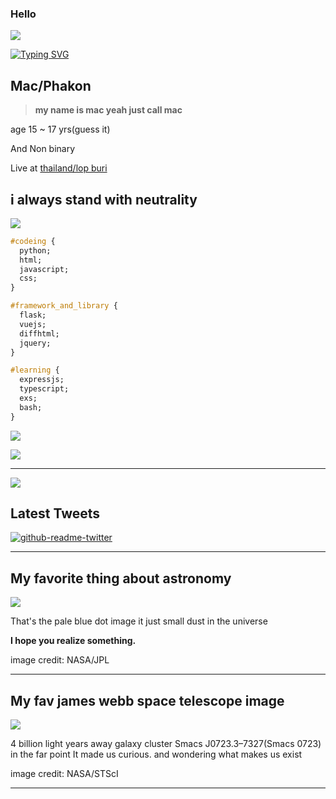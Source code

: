 ### Hello
![](https://komarev.com/ghpvc/?username=Meikouuu&label=Sussy%20profile%20views&color=ff69b4&style=flat)

[![Typing SVG](https://readme-typing-svg.demolab.com?font=Ubuntu&duration=6000&pause=100&color=FD57FF&background=FFFFFF00&multiline=true&repeat=false&width=435&lines=Hello+I'm+Mac)]()

## Mac/Phakon


> **my name is mac yeah just call mac**<br>

age 15 ~ 17 yrs(guess it)<br>

And Non binary <br>


Live at [thailand/lop buri](https://www.google.com/maps/place/14.79808,100.65397)<br>

__i always stand with neutrality__<br>
---


![](https://quotes-github-readme.vercel.app/api?type=vertical&theme=algolia&quote=I+don%27t+know+how+I+got+here+And+do+it+for+what+goal%2C+but+in+the+end+I+have+done+it+and+we+are+winner+if+not+too+weak.)



```css
#codeing {
  python;
  html;
  javascript;
  css;
}

#framework_and_library {
  flask;
  vuejs;
  diffhtml;
  jquery;
}

#learning {
  expressjs;
  typescript;
  exs;
  bash;
}


```

![](https://skillicons.dev/icons?i=ts,js,py,css,html)




![](https://github-readme-stats.vercel.app/api/top-langs/?username=Meikouuu&theme=tokyonight&hide_border=false&include_all_commits=true&count_private=false&layout=compact)

---





![](https://lanyard.cnrad.dev/api/829156179803504670?theme=dark&bg=f7c1f3&borderRadius=35px&idleMessage=nothing+happened)



## Latest Tweets

  [![github-readme-twitter](https://github-readme-twitter.gazf.vercel.app/api?id=MeikouDev&layout=wide)](https://twitter.com/MeikouDev)






---


My favorite thing about astronomy
---
>>> 
![](https://d2pn8kiwq2w21t.cloudfront.net/original_images/jpegPIA00452.jpg)
 
 
That's the pale blue dot image it just small dust in the universe



**I hope you realize something.**

image credit: NASA/JPL



---


My fav james webb space telescope image
---

>>> 
![](STScI-01G8H1NK4W8CJYHF2DDFD1W0DQ.png)



4 billion light years away galaxy cluster Smacs J0723.3–7327(Smacs 0723) in the far point It made us curious. and wondering what makes us exist


image credit: NASA/STScI


---





